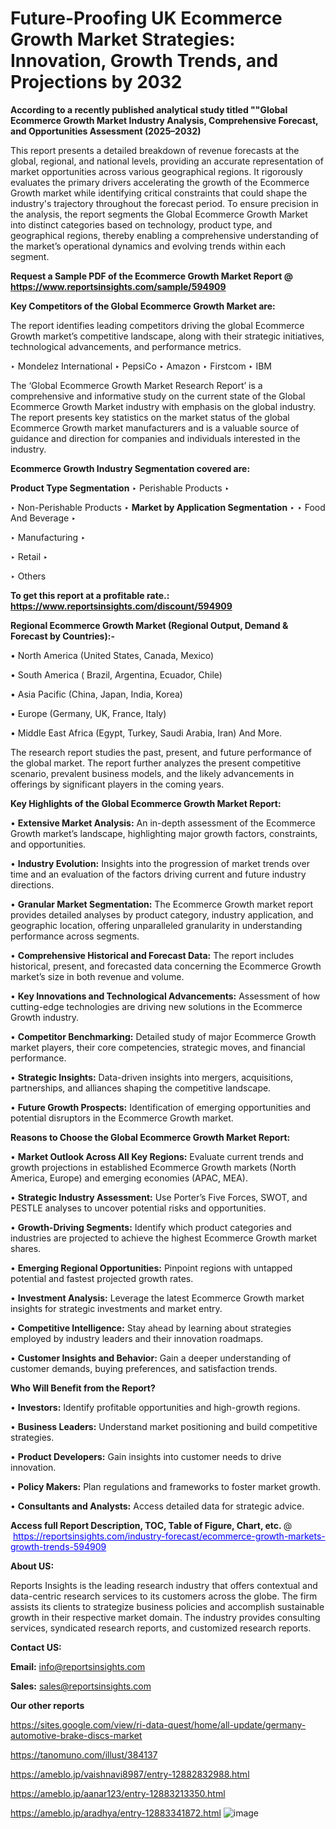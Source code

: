 # Future-Proofing UK Ecommerce Growth Market Strategies: Innovation, Growth Trends, and Projections by 2032

<strong>According to a recently published analytical study titled ""Global Ecommerce Growth Market Industry Analysis, Comprehensive Forecast, and Opportunities Assessment (2025–2032)</strong>

This report presents a detailed breakdown of revenue forecasts at the global, regional, and national levels, providing an accurate representation of market opportunities across various geographical regions. It rigorously evaluates the primary drivers accelerating the growth of the Ecommerce Growth market while identifying critical constraints that could shape the industry's trajectory throughout the forecast period. To ensure precision in the analysis, the report segments the Global Ecommerce Growth Market into distinct categories based on technology, product type, and geographical regions, thereby enabling a comprehensive understanding of the market’s operational dynamics and evolving trends within each segment.

<strong>Request a Sample PDF of the Ecommerce Growth Market Report </strong><strong>@<a href=https://www.reportsinsights.com/sample/594909 style=color:#0000ff;> https://www.reportsinsights.com/sample/594909</a></strong></font>

<strong>Key Competitors of the Global Ecommerce Growth Market are:</strong>

The report identifies leading competitors driving the global Ecommerce Growth market’s competitive landscape, along with their strategic initiatives, technological advancements, and performance metrics.

‣ Mondelez International
‣ PepsiCo
‣ Amazon
‣ Firstcom
‣ IBM

The ‘Global Ecommerce Growth Market Research Report’ is a comprehensive and informative study on the current state of the Global Ecommerce Growth Market industry with emphasis on the global industry. The report presents key statistics on the market status of the global Ecommerce Growth market manufacturers and is a valuable source of guidance and direction for companies and individuals interested in the industry.

<strong>Ecommerce Growth Industry Segmentation covered are:</strong>

<strong>Product Type Segmentation</strong>
‣
Perishable Products
‣ 

‣ Non-Perishable Products
‣ 
<strong>Market by Application Segmentation</strong>
‣
‣  Food And Beverage
‣ 

‣ Manufacturing
‣ 

‣ Retail
‣ 

‣ Others

<strong>To get this report at a profitable rate.: <a href=https://www.reportsinsights.com/discount/594909 style=color:#0000ff;>https://www.reportsinsights.com/discount/594909</a></strong></font>

<strong>Regional Ecommerce Growth Market (Regional Output, Demand &amp; Forecast by Countries):-</strong>

• North America (United States, Canada, Mexico)

• South America ( Brazil, Argentina, Ecuador, Chile)

• Asia Pacific (China, Japan, India, Korea)

• Europe (Germany, UK, France, Italy)

• Middle East Africa (Egypt, Turkey, Saudi Arabia, Iran) And More.

The research report studies the past, present, and future performance of the global market. The report further analyzes the present competitive scenario, prevalent business models, and the likely advancements in offerings by significant players in the coming years.

<strong>Key Highlights of the Global Ecommerce Growth Market Report:</strong>

• <strong>Extensive Market Analysis:</strong> An in-depth assessment of the Ecommerce Growth market’s landscape, highlighting major growth factors, constraints, and opportunities.

• <strong>Industry Evolution:</strong> Insights into the progression of market trends over time and an evaluation of the factors driving current and future industry directions.

• <strong>Granular Market Segmentation:</strong> The Ecommerce Growth market report provides detailed analyses by product category, industry application, and geographic location, offering unparalleled granularity in understanding performance across segments.

• <strong>Comprehensive Historical and Forecast Data:</strong> The report includes historical, present, and forecasted data concerning the Ecommerce Growth market’s size in both revenue and volume.

• <strong>Key Innovations and Technological Advancements:</strong> Assessment of how cutting-edge technologies are driving new solutions in the Ecommerce Growth industry.

• <strong>Competitor Benchmarking:</strong> Detailed study of major Ecommerce Growth market players, their core competencies, strategic moves, and financial performance.

• <strong>Strategic Insights:</strong> Data-driven insights into mergers, acquisitions, partnerships, and alliances shaping the competitive landscape.

• <strong>Future Growth Prospects:</strong> Identification of emerging opportunities and potential disruptors in the Ecommerce Growth market.

<strong>Reasons to Choose the Global Ecommerce Growth Market Report:</strong>

• <strong>Market Outlook Across All Key Regions:</strong> Evaluate current trends and growth projections in established Ecommerce Growth markets (North America, Europe) and emerging economies (APAC, MEA).

• <strong>Strategic Industry Assessment:</strong> Use Porter’s Five Forces, SWOT, and PESTLE analyses to uncover potential risks and opportunities.

• <strong>Growth-Driving Segments:</strong> Identify which product categories and industries are projected to achieve the highest Ecommerce Growth market shares.

• <strong>Emerging Regional Opportunities:</strong> Pinpoint regions with untapped potential and fastest projected growth rates.

• <strong>Investment Analysis:</strong> Leverage the latest Ecommerce Growth market insights for strategic investments and market entry.

• <strong>Competitive Intelligence:</strong> Stay ahead by learning about strategies employed by industry leaders and their innovation roadmaps.

• <strong>Customer Insights and Behavior:</strong> Gain a deeper understanding of customer demands, buying preferences, and satisfaction trends.

<strong>Who Will Benefit from the Report?</strong>

• <strong>Investors:</strong> Identify profitable opportunities and high-growth regions.

• <strong>Business Leaders:</strong> Understand market positioning and build competitive strategies.

• <strong>Product Developers:</strong> Gain insights into customer needs to drive innovation.

• <strong>Policy Makers:</strong> Plan regulations and frameworks to foster market growth.

• <strong>Consultants and Analysts:</strong> Access detailed data for strategic advice.
</ul>
<strong>Access full Report Description, TOC, Table of Figure, Chart, etc. </strong>@  <a href=https://reportsinsights.com/industry-forecast/ecommerce-growth-markets-growth-trends-594909 style=color:#0000ff;>https://reportsinsights.com/industry-forecast/ecommerce-growth-markets-growth-trends-594909</a></font>

<strong><strong>About US</strong>:</strong>

Reports Insights is the leading research industry that offers contextual and data-centric research services to its customers across the globe. The firm assists its clients to strategize business policies and accomplish sustainable growth in their respective market domain. The industry provides consulting services, syndicated research reports, and customized research reports.

<strong>Contact US:</strong>

<p class=""""><b>Email:</b> <a href=mailto:info@reportsinsights.com>info@reportsinsights.com</a></p>
<p class=""""><b>Sales:</b> <a href=mailto:sales@reportsinsights.com>sales@reportsinsights.com</a></p>

<strong>Our other reports</strong>

<a href=https://sites.google.com/view/ri-data-quest/home/all-update/germany-automotive-brake-discs-market>https://sites.google.com/view/ri-data-quest/home/all-update/germany-automotive-brake-discs-market</a>

<a href=https://tanomuno.com/illust/384137>https://tanomuno.com/illust/384137</a>

<a href=https://ameblo.jp/vaishnavi8987/entry-12882832988.html>https://ameblo.jp/vaishnavi8987/entry-12882832988.html</a>

<a href=https://ameblo.jp/aanar123/entry-12883213350.html>https://ameblo.jp/aanar123/entry-12883213350.html</a>

<a href=https://ameblo.jp/aradhya/entry-12883341872.html>https://ameblo.jp/aradhya/entry-12883341872.html</a>
![image](https://github.com/user-attachments/assets/28d78114-d833-4215-8976-4547a94f25fb)
